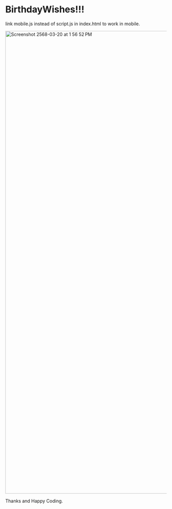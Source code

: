 # BirthdayWishes!!!
link mobile.js instead of script.js in index.html to work in mobile.

<img width="1440" alt="Screenshot 2568-03-20 at 1 56 52 PM" src="https://github.com/user-attachments/assets/130309fc-5fc3-4cfd-a29e-a535a6dad5d2" />


Thanks and Happy Coding.
